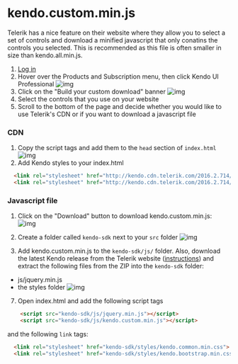 # kendo.custom.min.js
Telerik has a nice feature on their website where they allow you to select a set of controls and download a minified javascript that only conatins the controls you selected. This is recommended as this file is often smaller in size than kendo.all.min.js.

1. [Log in](https://www.telerik.com/account)
2. Hover over the Products and Subscription menu, then click Kendo UI Professional
![img](http://i.imgur.com/jIggSWt.png)
3. Click on the "Build your custom download" banner
![img](http://i.imgur.com/INIvWuC.png)
4. Select the controls that you use on your website
5. Scroll to the bottom of the page and decide whether you would like to use Telerik's CDN or if you want to download a javascript file

### CDN
1. Copy the script tags and add them to the `head` section of `index.html`
![img](http://i.imgur.com/EwnTgY7.png)
2. Add Kendo styles to your index.html
```html
  <link rel="stylesheet" href="http://kendo.cdn.telerik.com/2016.2.714/styles/kendo.common.min.css">
  <link rel="stylesheet" href="http://kendo.cdn.telerik.com/2016.2.714/styles/kendo.bootstrap.min.css">
```


### Javascript file
1. Click on the "Download" button to download kendo.custom.min.js:
![img](http://i.imgur.com/c1QiJ4L.png)

2. Create a folder called `kendo-sdk` next to your `src` folder
 ![img](http://i.imgur.com/8UjLOHX.png)
 3. Add kendo.custom.min.js to the `kendo-sdk/js/` folder. Also, download the latest Kendo release from the Telerik website ([instructions](./kendo_all_min_js.md)) and extract the following files from the ZIP into the `kendo-sdk` folder:
   - js/jquery.min.js
   - the styles folder
 ![img](http://i.imgur.com/czORt01.png)
 7. Open index.html and add the following script tags
```html
    <script src="kendo-sdk/js/jquery.min.js"></script>
    <script src="kendo-sdk/js/kendo.custom.min.js"></script>
```
and the following `link` tags:
```html
  <link rel="stylesheet" href="kendo-sdk/styles/kendo.common.min.css">
  <link rel="stylesheet" href="kendo-sdk/styles/kendo.bootstrap.min.css">
```

